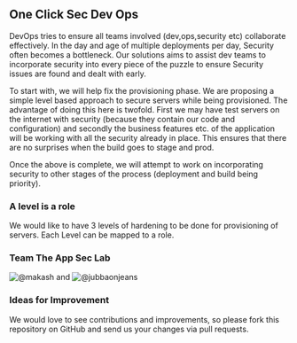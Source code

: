 ## One Click Sec Dev Ops

DevOps tries to ensure all teams involved (dev,ops,security etc) collaborate effectively. In the day and age of multiple deployments per day, Security often becomes a bottleneck. Our solutions aims to assist dev teams to incorporate security into every piece of the puzzle to ensure Security issues are found and dealt with early. 

To start with, we will help fix the provisioning phase. We are proposing a simple level based approach to secure servers while being provisioned. The advantage of doing this here is twofold. First we may have test servers on the internet with security (because they contain our code and configuration) and secondly the business features etc. of the application will be working with all the security already in place. This ensures that there are no surprises when the build goes to stage and prod.

Once the above is complete, we will attempt to work on incorporating security to other stages of the process (deployment and build being priority). 

### A level is a role
We would like to have 3 levels of hardening to be done for provisioning of servers. Each Level can be mapped to a role. 

### Team The App Sec Lab
![@makash](https://twitter.com/makash) and ![@jubbaonjeans](https://twitter.com/jubbaonjeans)


### Ideas for Improvement

We would love to see contributions and improvements, so please fork this
repository on GitHub and send us your changes via pull requests.
